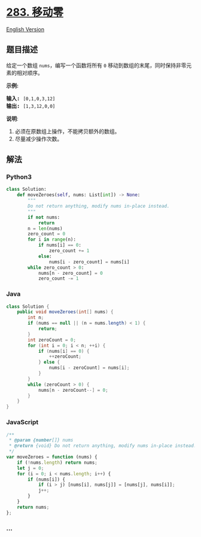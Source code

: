 # [283. 移动零](https://leetcode-cn.com/problems/move-zeroes)

[English Version](/solution/0200-0299/0283.Move%20Zeroes/README_EN.md)

## 题目描述

<!-- 这里写题目描述 -->

<p>给定一个数组 <code>nums</code>，编写一个函数将所有 <code>0</code> 移动到数组的末尾，同时保持非零元素的相对顺序。</p>

<p><strong>示例:</strong></p>

<pre><strong>输入:</strong> <code>[0,1,0,3,12]</code>
<strong>输出:</strong> <code>[1,3,12,0,0]</code></pre>

<p><strong>说明</strong>:</p>

<ol>
	<li>必须在原数组上操作，不能拷贝额外的数组。</li>
	<li>尽量减少操作次数。</li>
</ol>


## 解法

<!-- 这里可写通用的实现逻辑 -->

<!-- tabs:start -->

### **Python3**

<!-- 这里可写当前语言的特殊实现逻辑 -->

```python
class Solution:
    def moveZeroes(self, nums: List[int]) -> None:
        """
        Do not return anything, modify nums in-place instead.
        """
        if not nums:
            return
        n = len(nums)
        zero_count = 0
        for i in range(n):
            if nums[i] == 0:
                zero_count += 1
            else:
                nums[i - zero_count] = nums[i]
        while zero_count > 0:
            nums[n - zero_count] = 0
            zero_count -= 1
```

### **Java**

<!-- 这里可写当前语言的特殊实现逻辑 -->

```java
class Solution {
    public void moveZeroes(int[] nums) {
        int n;
        if (nums == null || (n = nums.length) < 1) {
            return;
        }
        int zeroCount = 0;
        for (int i = 0; i < n; ++i) {
            if (nums[i] == 0) {
                ++zeroCount;
            } else {
                nums[i - zeroCount] = nums[i];
            }
        }
        while (zeroCount > 0) {
            nums[n - zeroCount--] = 0;
        }
    }
}
```

### **JavaScript**

```JavaScript
/**
 * @param {number[]} nums
 * @return {void} Do not return anything, modify nums in-place instead.
 */
var moveZeroes = function (nums) {
    if (!nums.length) return nums;
    let j = 0;
    for (i = 0; i < nums.length; i++) {
        if (nums[i]) {
            if (i > j) [nums[i], nums[j]] = [nums[j], nums[i]];
            j++;
        }
    }
    return nums;
};
```

### **...**

```

```

<!-- tabs:end -->
